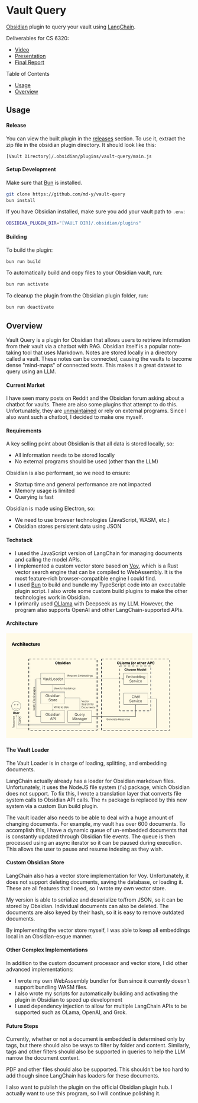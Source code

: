 # Vault Query

[Obsidian](https://obsidian.md/) plugin to query your vault using [LangChain](https://langchain.com/).

Deliverables for CS 6320:
 - [Video](https://youtu.be/usL-d-bmfLk)
 - [Presentation](./assets/presentation.pdf)
 - [Final Report](./assets/final_report.md)

Table of Contents
 - [Usage](#usage)
 - [Overview](#overview)

## Usage

#### Release

You can view the built plugin in the [releases](https://github.com/md-y/vault-query/releases) section. To use it, extract the zip file in the obsidian plugin directory. It should look like this:
```
[Vault Directory]/.obsidian/plugins/vault-query/main.js
```

#### Setup Development

Make sure that [Bun](https://bun.sh/) is installed.

```bash
git clone https://github.com/md-y/vault-query
bun install
```

If you have Obsidian installed, make sure you add your vault path to `.env`:

```bash
OBSIDIAN_PLUGIN_DIR="[VAULT DIR]/.obsidian/plugins"
```

#### Building

To build the plugin:

```bash
bun run build
```

To automatically build and copy files to your Obsidian vault, run:

```bash
bun run activate
```

To cleanup the plugin from the Obsidian plugin folder, run:

```bash
bun run deactivate
```

## Overview

Vault Query is a plugin for Obsidian that allows users to retrieve information from their vault via a chatbot with RAG. Obsidian itself is a popular note-taking tool that uses Markdown. Notes are stored locally in a directory called a vault. These notes can be connected, causing the vaults to become dense "mind-maps" of connected texts. This makes it a great dataset to query using an LLM.

#### Current Market

I have seen many posts on Reddit and the Obsidian forum asking about a chatbot for vaults. There are also some plugins that attempt to do this. Unfortunately, they are [unmaintained](https://github.com/ParthSareen/obsidian-rag) or rely on external programs. Since I also want such a chatbot, I decided to make one myself.

#### Requirements

A key selling point about Obsidian is that all data is stored locally, so:
 - All information needs to be stored locally
 - No external programs should be used (other than the LLM)

Obsidian is also performant, so we need to ensure:
 - Startup time and general performance are not impacted
 - Memory usage is limited
 - Querying is fast

Obsidian is made using Electron, so:
 - We need to use browser technologies (JavaScript, WASM, etc.)
 - Obsidian stores persistent data using JSON

#### Techstack

 - I used the JavaScript version of LangChain for managing documents and calling the model APIs.
 - I implemented a custom vector store based on [Voy](https://github.com/tantaraio/voy), which is a Rust vector search engine that can be compiled to WebAssembly. It is the most feature-rich browser-compatible engine I could find.
 - I used [Bun](https://bun.sh/) to build and bundle my TypeScript code into an executable plugin script. I also wrote some custom build plugins to make the other technologies work in Obsidian.
 - I primarily used [OLlama](https://ollama.com/) with Deepseek as my LLM. However, the program also supports OpenAI and other LangChain-supported APIs.

#### Architecture

![Architecture Diagram](./assets/architecture.png)

#### The Vault Loader

The Vault Loader is in charge of loading, splitting, and embedding documents.

LangChain actually already has a loader for Obsidian markdown files. Unfortunately, it uses the NodeJS file system (`fs`) package, which Obsidian does not support. To fix this, I wrote a translation layer that converts file system calls to Obsidian API calls. The `fs` package is replaced by this new system via a custom Bun build plugin.

The vault loader also needs to be able to deal with a huge amount of changing documents. For example, my vault has over 600 documents. To accomplish this, I have a dynamic queue of un-embedded documents that is constantly updated through Obsidian file events. The queue is then processed using an async iterator so it can be paused during execution. This allows the user to pause and resume indexing as they wish.

#### Custom Obsidian Store

LangChain also has a vector store implementation for Voy. Unfortunately, it does not support deleting documents, saving the database, or loading it. These are all features that I need, so I wrote my own vector store.

My version is able to serialize and deserialize to/from JSON, so it can be stored by Obsidian. Individual documents can also be deleted. The documents are also keyed by their hash, so it is easy to remove outdated documents.

By implementing the vector store myself, I was able to keep all embeddings local in an Obsidian-esque manner.

#### Other Complex Implementations

In addition to the custom document processor and vector store, I did other advanced implementations:
 - I wrote my own WebAssembly bundler for Bun since it currently doesn’t support bundling WASM files.
 - I also wrote my scripts for automatically building and activating the plugin in Obsidian to speed up development
 - I used dependency injection to allow for multiple LangChain APIs to be supported such as OLama, OpenAI, and Grok.

#### Future Steps

Currently, whether or not a document is embedded is determined only by tags, but there should also be ways to filter by folder and content. Similarly, tags and other filters should also be supported in queries to help the LLM narrow the document context.

PDF and other files should also be supported. This shouldn't be too hard to add though since LangChain has loaders for these documents.

I also want to publish the plugin on the official Obsidian plugin hub. I actually want to use this program, so I will continue polishing it.
